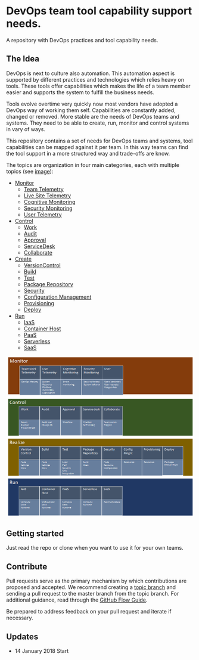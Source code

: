 # DevOps team tool capability support needs.

A repository with DevOps practices and tool capability needs.

## The Idea

DevOps is next to culture also automation. This automation aspect is supported by different practices and technologies which relies heavy on tools. These tools offer capabilities which makes the life of a team member easier and supports the system to fulfill the business needs.

Tools evolve overtime very quickly now most vendors have adopted a DevOps way of working them self. Capabilities are constantly added, changed or removed. More stable are the needs of DevOps teams and systems. They need to be able to create, run, monitor and control systems in vary of ways. 

This repository contains a set of needs for DevOps teams and systems, tool capabilities can be mapped against it per team. In this way teams can find the tool support in a more structured way and trade-offs are know.

The topics are organization in four main categories, each with multiple topics (see [image](Images/DevOpsToolCapabilitiesOverview.png)): 

- [Monitor](Docs/Monitor.md)
	- [Team Telemetry](Docs/Monitor.md#Team-Telemetry)
	- [Live Site Telemetry](Docs/Monitor.md#Live-Site-Telemetry)
	- [Cognitive Monitoring](Docs/Monitor.md#Cognitive-Monitoring)
	- [Security Monitoring](Docs/Monitor.md#Security-Monitoring)
	- [User Telemetry](Docs/Monitor.md#User-Telemetry)
- [Control](Docs/Control.md)
	- [Work](Docs/Control.md#Work)
	- [Audit](Docs/Control.md#Audit)
	- [Approval](Docs/Control.md#Approval)
	- [ServiceDesk](Docs/Control.md#Service-Desk)
	- [Collaborate](Docs/Control.md#Collaborate)
- [Create](Docs/Create.md)
	- [VersionControl](Docs/Create.md#Version-Control.md)
	- [Build](Docs/Create.md#Build)
	- [Test](Docs/Create.md#Test)
	- [Package Repository](Docs/Create.md#Package-Repository)
	- [Security](Docs/Create.md#Security)
	- [Configuration Management](Docs/Create.md#Configuratio-nManagement)
	- [Provisioning](Docs/Create.md#Provisioning)
	- [Deploy](Docs/Create.md#Deploy)
- [Run](Docs/Run.md)
	- [IaaS](Docs/Run.md#IaaS)
	- [Container Host](Docs/Run.md#Container-Host)
	- [PaaS](Docs/Run.md#PaaS)
	- [Serverless](Docs/Run.md#Serverless)
	- [SaaS](Docs/Run.md#SaaS)

![Overview](Images/DevOpsToolCapabilitiesOverview.png)

## Getting started

Just read the repo or clone when you want to use it for your own teams.

## Contribute

Pull requests serve as the primary mechanism by which contributions are proposed and accepted. We recommend creating a [topic branch](https://www.git-scm.com/book/en/v2/Git-Branching-Branching-Workflows#Topic-Branches) and sending a pull request to the master branch from the topic branch. For additional guidance, read through the [GitHub Flow Guide](https://guides.github.com/introduction/flow/).

Be prepared to address feedback on your pull request and iterate if necessary.

## Updates

* 14 January 2018 Start